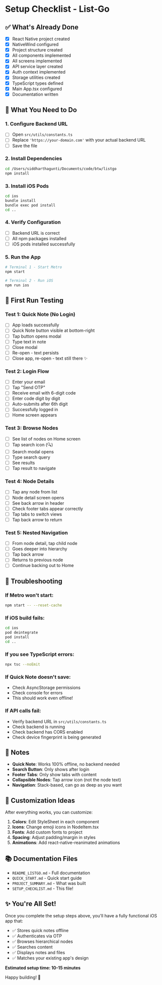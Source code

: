# Setup Checklist - List-Go

## ✅ What's Already Done

- [x] React Native project created
- [x] NativeWind configured
- [x] Project structure created
- [x] All components implemented
- [x] All screens implemented
- [x] API service layer created
- [x] Auth context implemented
- [x] Storage utilities created
- [x] TypeScript types defined
- [x] Main App.tsx configured
- [x] Documentation written

## 🔧 What You Need to Do

### 1. Configure Backend URL
- [ ] Open `src/utils/constants.ts`
- [ ] Replace `'https://your-domain.com'` with your actual backend URL
- [ ] Save the file

### 2. Install Dependencies
```bash
cd /Users/siddharthagunti/Documents/code/btw/listgo
npm install
```

### 3. Install iOS Pods
```bash
cd ios
bundle install
bundle exec pod install
cd ..
```

### 4. Verify Configuration
- [ ] Backend URL is correct
- [ ] All npm packages installed
- [ ] iOS pods installed successfully

### 5. Run the App
```bash
# Terminal 1 - Start Metro
npm start

# Terminal 2 - Run iOS
npm run ios
```

## 📱 First Run Testing

### Test 1: Quick Note (No Login)
- [ ] App loads successfully
- [ ] Quick Note button visible at bottom-right
- [ ] Tap button opens modal
- [ ] Type text in note
- [ ] Close modal
- [ ] Re-open - text persists
- [ ] Close app, re-open - text still there ✨

### Test 2: Login Flow
- [ ] Enter your email
- [ ] Tap "Send OTP"
- [ ] Receive email with 6-digit code
- [ ] Enter code digit by digit
- [ ] Auto-submits after 6th digit
- [ ] Successfully logged in
- [ ] Home screen appears

### Test 3: Browse Nodes
- [ ] See list of nodes on Home screen
- [ ] Tap search icon (🔍)
- [ ] Search modal opens
- [ ] Type search query
- [ ] See results
- [ ] Tap result to navigate

### Test 4: Node Details
- [ ] Tap any node from list
- [ ] Node detail screen opens
- [ ] See back arrow in header
- [ ] Check footer tabs appear correctly
- [ ] Tap tabs to switch views
- [ ] Tap back arrow to return

### Test 5: Nested Navigation
- [ ] From node detail, tap child node
- [ ] Goes deeper into hierarchy
- [ ] Tap back arrow
- [ ] Returns to previous node
- [ ] Continue backing out to Home

## 🐛 Troubleshooting

### If Metro won't start:
```bash
npm start -- --reset-cache
```

### If iOS build fails:
```bash
cd ios
pod deintegrate
pod install
cd ..
```

### If you see TypeScript errors:
```bash
npx tsc --noEmit
```

### If Quick Note doesn't save:
- Check AsyncStorage permissions
- Check console for errors
- This should work even offline!

### If API calls fail:
- Verify backend URL in `src/utils/constants.ts`
- Check backend is running
- Check backend has CORS enabled
- Check device fingerprint is being generated

## 📝 Notes

- **Quick Note**: Works 100% offline, no backend needed
- **Search Button**: Only shows after login
- **Footer Tabs**: Only show tabs with content
- **Collapsible Nodes**: Tap arrow icon (not the node text)
- **Navigation**: Stack-based, can go as deep as you want

## 🎨 Customization Ideas

After everything works, you can customize:

1. **Colors**: Edit StyleSheet in each component
2. **Icons**: Change emoji icons in NodeItem.tsx
3. **Fonts**: Add custom fonts to project
4. **Spacing**: Adjust padding/margin in styles
5. **Animations**: Add react-native-reanimated animations

## 📚 Documentation Files

- `README_LISTGO.md` - Full documentation
- `QUICK_START.md` - Quick start guide  
- `PROJECT_SUMMARY.md` - What was built
- `SETUP_CHECKLIST.md` - This file!

## ✨ You're All Set!

Once you complete the setup steps above, you'll have a fully functional iOS app that:

- ✅ Stores quick notes offline
- ✅ Authenticates via OTP
- ✅ Browses hierarchical nodes
- ✅ Searches content
- ✅ Displays notes and files
- ✅ Matches your existing app's design

**Estimated setup time: 10-15 minutes**

Happy building! 🚀
